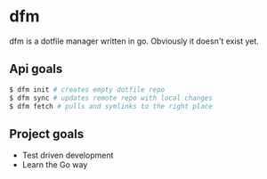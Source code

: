 # dfm

dfm is a dotfile manager written in go.
Obviously it doesn't exist yet.

## Api goals

```bash
$ dfm init # creates empty dotfile repo
$ dfm sync # updates remote repo with local changes
$ dfm fetch # pulls and symlinks to the right place
```

## Project goals

- Test driven development
- Learn the Go way
